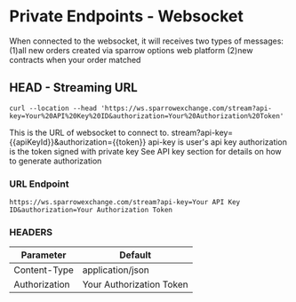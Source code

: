 <!-- This docs has been moved to optionsTradeEndpoints -->
# Private Endpoints - Websocket
When connected to the websocket, it will receives two types of messages: (1)all new orders created via sparrow options web platform (2)new contracts when your order matched

## HEAD - Streaming URL
```shell
curl --location --head 'https://ws.sparrowexchange.com/stream?api-key=Your%20API%20Key%20ID&authorization=Your%20Authorization%20Token'
```

This is the URL of websocket to connect to. stream?api-key={{apiKeyId}}&authorization={{token}} api-key is user's api key authorization is the token signed with private key See API key section for details on how to generate authorization

### URL Endpoint
`https://ws.sparrowexchange.com/stream?api-key=Your API Key ID&authorization=Your Authorization Token`

### HEADERS
Parameter | Default 
--------- | ------- 
Content-Type | application/json
Authorization | Your Authorization Token

<!-- END  POST - Create new trade order with unitPremium -->